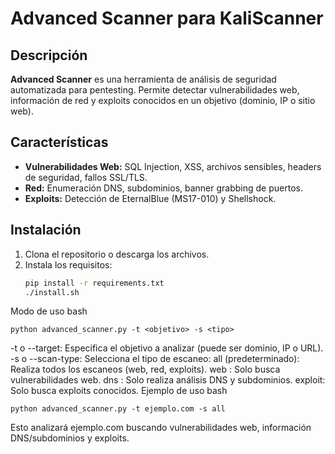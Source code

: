 # Advanced Scanner para KaliScanner

## Descripción

**Advanced Scanner** es una herramienta de análisis de seguridad automatizada para pentesting. Permite detectar vulnerabilidades web, información de red y exploits conocidos en un objetivo (dominio, IP o sitio web).

## Características

- **Vulnerabilidades Web:** SQL Injection, XSS, archivos sensibles, headers de seguridad, fallos SSL/TLS.
- **Red:** Enumeración DNS, subdominios, banner grabbing de puertos.
- **Exploits:** Detección de EternalBlue (MS17-010) y Shellshock.

## Instalación

1. Clona el repositorio o descarga los archivos.
2. Instala los requisitos:
   ```bash
   pip install -r requirements.txt
   ./install.sh
Modo de uso
bash

    python advanced_scanner.py -t <objetivo> -s <tipo>
-t o --target: Especifica el objetivo a analizar (puede ser dominio, IP o URL).
-s o --scan-type: Selecciona el tipo de escaneo:
all (predeterminado): Realiza todos los escaneos (web, red, exploits).
web
: Solo busca vulnerabilidades web.
dns
: Solo realiza análisis DNS y subdominios.
exploit: Solo busca exploits conocidos.
Ejemplo de uso
bash
   
    python advanced_scanner.py -t ejemplo.com -s all
Esto analizará ejemplo.com buscando vulnerabilidades web, información DNS/subdominios y exploits.
